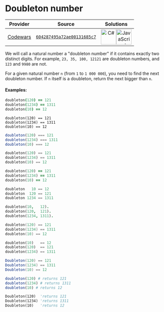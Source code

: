 [_metadata_:generated]: - "true"

# Doubleton number

<!-- INFO TABLE BEGIN -->

| Provider                                        | Source                                                                               | Solutions                                                                                                                                                                                                                                                                                       |
| :---------------------------------------------: | :----------------------------------------------------------------------------------: | :---------------------------------------------------------------------------------------------------------------------------------------------------------------------------------------------------------------------------------------------------------------------------------------------: |
| [Codewars](../../../docs/providers/Codewars.md) | [`604287495a72ae00131685c7`](https://www.codewars.com/kata/604287495a72ae00131685c7) | [<img src="https://res.cloudinary.com/rascaltwo/image/upload/v1631924063/c_bnvpsm.svg" alt="C#" title="C#" width="50" />](solve.cs)[<img src="https://res.cloudinary.com/rascaltwo/image/upload/v1631924076/javascript_ehszr7.svg" alt="JavaScript" title="JavaScript" width="50" />](solve.js) |

<!-- INFO TABLE END -->

We will call a natural number a "doubleton number" if it contains exactly two distinct digits. For example, `23, 35, 100, 12121` are doubleton numbers, and `123` and `9980` are not. 

For a given natural number `n` (from `1` to `1 000 000`), you need to find the next doubleton number. If `n` itself is a doubleton, return the next bigger than `n`.

#### Examples:

```coffeescript
doubleton(120) == 121
doubleton(1234) == 1311
doubleton(10) == 12
```
```crystal
doubleton(120) == 121
doubleton(1234) == 1311
doubleton(10) == 12
```
```javascript
doubleton(120) === 121
doubleton(1234) === 1311
doubleton(10) === 12
```
```python
doubleton(120) == 121
doubleton(1234) == 1311
doubleton(10) == 12
```
```ruby
doubleton(120) == 121
doubleton(1234) == 1311
doubleton(10) == 12
```
```haskell
doubleton   10 == 12
doubleton  120 == 121
doubleton 1234 == 1311
```
```prolog
doubleton(10,   12).
doubleton(120,  121).
doubleton(1234, 1311).
```
```swift
doubleton(120) == 121
doubleton(1234) == 1311
doubleton(10) == 12
```
```rust
doubleton(10)   == 12
doubleton(120)  == 121
doubleton(1234) == 1311
```
```csharp
Doubleton(120) == 121
Doubleton(1234) == 1311
Doubleton(10) == 12
```
```julia
doubleton(120) # returns 121
doubleton(1234) # returns 1311
doubleton(10) # returns 12
```
```vb
Doubleton(120)  'returns 121
Doubleton(1234) 'returns 1311
Doubleton(10)   'returns 12
```

